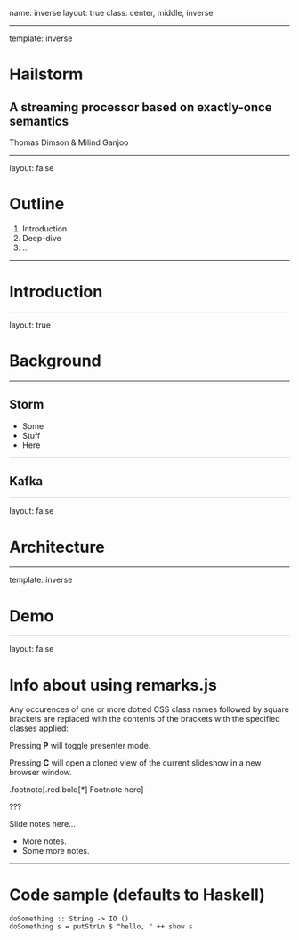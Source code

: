 name: inverse
layout: true
class: center, middle, inverse

---

template: inverse

# Hailstorm

## A streaming processor based on exactly-once semantics

Thomas Dimson & Milind Ganjoo

---

layout: false

# Outline

1. Introduction
2. Deep-dive
3. ...

---

# Introduction

---

layout: true

# Background

---

## Storm

* Some
* Stuff
* Here

---

## Kafka

---

layout: false

# Architecture

---

template: inverse

# Demo

---

layout: false

# Info about using remarks.js

<!-- TODO: delele -->

Any occurences of one or more dotted CSS class names followed by square brackets are replaced with the contents of the brackets with the specified classes applied:

Pressing __P__ will toggle presenter mode.

Pressing __C__ will open a cloned view of the current slideshow in a new
browser window.

.footnote[.red.bold[*] Footnote here]

???

Slide notes here...

- More notes.
- Some more notes.

---

# Code sample (defaults to Haskell)

```
doSomething :: String -> IO ()
doSomething s = putStrLn $ "hello, " ++ show s
```
